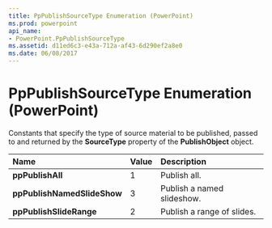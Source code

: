 ```yaml
---
title: PpPublishSourceType Enumeration (PowerPoint)
ms.prod: powerpoint
api_name:
- PowerPoint.PpPublishSourceType
ms.assetid: d11ed6c3-e43a-712a-af43-6d290ef2a8e0
ms.date: 06/08/2017
---
```



# PpPublishSourceType Enumeration (PowerPoint)

Constants that specify the type of source material to be published, passed to and returned by the  **SourceType** property of the **PublishObject** object.



|**Name**|**Value**|**Description**|
|:-----|:-----|:-----|
|**ppPublishAll**|1|Publish all.|
|**ppPublishNamedSlideShow**|3|Publish a named slideshow.|
|**ppPublishSlideRange**|2|Publish a range of slides.|

